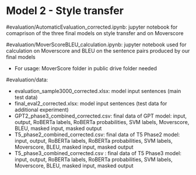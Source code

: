 # Model 2 - Style transfer

#evaluation/AutomaticEvaluation_corrected.ipynb:
jupyter notebook for comaprison of the three final models on style transfer and on Moverscore


#evaluation/MoverScoreBLEU_calculation.ipynb:
jupyter notebook used for calculation on Moverscore and BLEU on the sentence pairs produced by our final models
- For usage: MoverScore folder in public drive folder needed

#evaluation/data:
- evaluation_sample3000_corrected.xlsx: model input sentences (main test data)
- final_eval2_corrected.xlsx: model input sentences (test data for additional experiment)
- GPT2_phase3_combined_corrected.csv: final data of GPT model: input, output, RoBERTa labels, RoBERTa probabilities, SVM labels, Moverscore, BLEU, masked input, masked output
- T5_phase2_combined_corrected.csv: final data of T5 Phase2 model: input, output, RoBERTa labels, RoBERTa probabilities, SVM labels, Moverscore, BLEU, masked input, masked output
- T5_phase3_combined_corrected.csv : final data of T5 Phase3 model: input, output, RoBERTa labels, RoBERTa probabilities, SVM labels, Moverscore, BLEU, masked input, masked output
